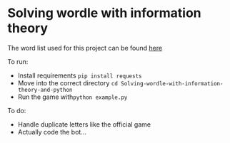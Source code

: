 # Solving wordle with information theory

The word list used for this project can be found [here](https://raw.githubusercontent.com/tabatkins/wordle-list/main/words)

To run:
* Install requirements `pip install requests`
* Move into the correct directory `cd Solving-wordle-with-information-theory-and-python`
* Run the game with`python example.py`

To do:

* Handle duplicate letters like the official game
* Actually code the bot...
